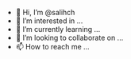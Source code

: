 - 👋 Hi, I’m @salihch
- 👀 I’m interested in ...
- 🌱 I’m currently learning ...
- 💞️ I’m looking to collaborate on ...
- 📫 How to reach me ...

<!---
salihch/salihch is a ✨ special ✨ repository because its `README.md` (this file) appears on your GitHub profile.
You can click the Preview link to take a look at your changes.
--->
